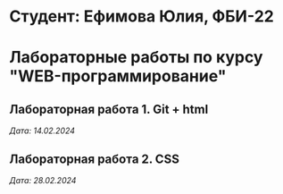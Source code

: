 # Студент: Ефимова Юлия, ФБИ-22 

# Лабораторные работы по курсу "WEB-программирование"  

## Лабораторная работа 1. Git + html

*Дата: 14.02.2024* 

## Лабораторная работа 2. CSS

*Дата: 28.02.2024*